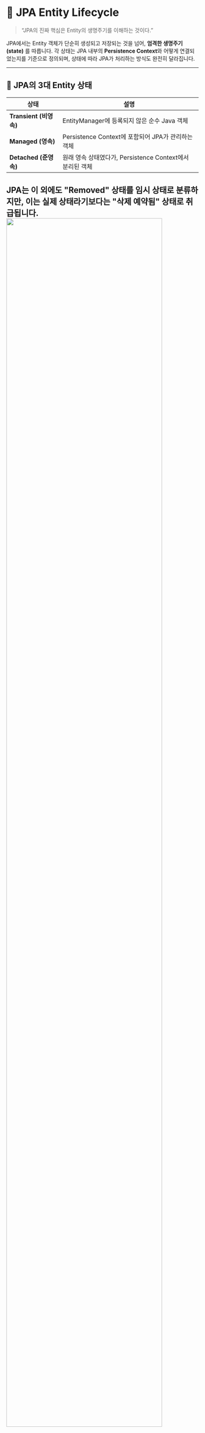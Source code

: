# 🔄 JPA Entity Lifecycle

> “JPA의 진짜 핵심은 Entity의 생명주기를 이해하는 것이다.”

JPA에서는 Entity 객체가 단순히 생성되고 저장되는 것을 넘어, **엄격한 생명주기(state)** 를 따릅니다.
각 상태는 JPA 내부의 **Persistence Context**와 어떻게 연결되었는지를 기준으로 정의되며, 상태에 따라 JPA가 처리하는 방식도 완전히 달라집니다.

---

## 📌 JPA의 3대 Entity 상태

| 상태                  | 설명                                        |
| ------------------- | ----------------------------------------- |
| **Transient (비영속)** | EntityManager에 등록되지 않은 순수 Java 객체         |
| **Managed (영속)**    | Persistence Context에 포함되어 JPA가 관리하는 객체    |
| **Detached (준영속)**  | 원래 영속 상태였다가, Persistence Context에서 분리된 객체 |

JPA는 이 외에도 "Removed" 상태를 **임시 상태**로 분류하지만, 이는 실제 상태라기보다는 "삭제 예약됨" 상태로 취급됩니다.
<img src="./images/jpa-entity-lifecycle-0.png" width=90% /><br>
---

## 🧭 전체 흐름도

```text
new Student()  → [transient]
em.persist(student) → [managed]
em.detach(student) → [detached]
em.merge(student) → [managed]
em.remove(student) → [removed → detached after commit]
```

---

## 🔍 1. Transient (비영속 상태)

**정의**

* `new` 키워드로 단순히 생성된 객체
* 아직 EntityManager에 등록되지 않음
* **ID(식별자)** 가 없거나 DB와 무관함

```java
Student student = new Student(); // transient
```

**특징**

* DB에 아무런 영향 없음
* 식별자 없음 (`null`)
* Persistence Context에 포함되지 않음

---

## 🟢 2. Managed (영속 상태)

**정의**

* EntityManager가 관리하는 상태
* 객체는 Persistence Context에 포함됨
* JPA는 객체의 변경을 자동으로 추적(Dirty Checking)

```java
em.persist(student); // 상태: managed
```

**특징**

* 식별자(ID) 존재
* DB와 연결된 row와 동기화됨
* 트랜잭션 커밋 시 자동으로 DB에 반영

**예제**
```java
package com.example.jpa.entity;

import jakarta.persistence.Entity;
import jakarta.persistence.GeneratedValue;
import jakarta.persistence.GenerationType;
import jakarta.persistence.Id;
import lombok.AllArgsConstructor;
import lombok.Builder;
import lombok.Getter;
import lombok.NoArgsConstructor;
import lombok.Setter;
import lombok.ToString;

@Entity
@Getter
@Setter
@NoArgsConstructor
@AllArgsConstructor
@Builder
@ToString
public class Student {

    @Id
    @GeneratedValue(strategy = GenerationType.IDENTITY)
    private Long id;

    private String name;
}
```

```java
Student student = new Student();
student.setName("JPA");

em.getTransaction().begin();
em.persist(student);  // 영속 상태 진입
student.setName("Hibernate");  // 자동 감지됨 (dirty checking)
em.getTransaction().commit();  // UPDATE 쿼리 발생
```

---

## 🟡 3. Detached (준영속 상태)

**정의**

* 원래 영속 상태였지만, 더 이상 EntityManager가 관리하지 않는 상태
* 여전히 식별자(ID)는 존재함

```java
em.detach(student);  // 상태: detached
```

**특징**

* Persistence Context에서 제거됨
* 변경사항은 DB에 반영되지 않음
* 다시 영속화하려면 `merge()` 사용

**예제**

```java
Student student = em.find(Student.class, 1L);  // managed

em.detach(student);  // detached
student.setName("Modified");  // 반영 안 됨

em.getTransaction().begin();
em.merge(student);  // 병합 → managed 상태로 전환
em.getTransaction().commit();  // UPDATE 쿼리 실행
```

---

## 🔥 Removed (삭제 예약 상태)

**정의**

* DB 삭제가 예약된 상태
* `em.remove(entity)` 호출 시 발생
* **commit 또는 flush** 시 실제 DB에서 삭제됨
* 이후 **Detached** 상태로 전환됨

```java
em.remove(student);  // 상태: removed (→ detached after commit)
```

---

## 🧪 상태별 API 동작 비교

| 상태            | `persist()` | `remove()`  | `refresh()` | `merge()`           |
| ------------- | ----------- | ----------- | ----------- | ------------------- |
| **Transient** | Managed로 전환 | 무시됨         | 무시됨         | 새로운 Managed 객체 생성   |
| **Managed**   | 무시됨         | Removed 상태로 | DB 값으로 덮어씀  | 무시됨                 |
| **Removed**   | Managed로 전환 | 무시됨         | 무시됨         | 예외 발생               |
| **Detached**  | 예외 발생       | 예외 발생       | 예외 발생       | 병합되어 Managed 객체로 전환 |

---

## 🎯 실전 코드 흐름 예제

```java
EntityManagerFactory emf = Persistence.createEntityManagerFactory("StudentPU");
EntityManager em = emf.createEntityManager();

em.getTransaction().begin();

Student student = new Student();  // transient
em.persist(student);              // managed
em.getTransaction().commit();     // committed → detached

Student managed = em.find(Student.class, student.getId());
em.getTransaction().begin();
em.remove(managed);              // removed
em.getTransaction().commit();    // detached

Student detached = new Student();
detached.setId(2L);
detached.setName("Detached");
em.merge(detached);              // merge → managed
```

---

## 🧠 Persistence Context와 상태 전이의 핵심

Persistence Context는 JPA의 **1차 캐시**이자 **Entity 상태 관리자**입니다.

| 상태 변화               | 조건                               |
| ------------------- | -------------------------------- |
| Transient → Managed | `persist()` 또는 `merge()` 호출      |
| Managed → Detached  | `detach()`, `clear()`, `close()` |
| Managed → Removed   | `remove()` 호출                    |
| Removed → Detached  | `commit()` 또는 `flush()`          |
| Detached → Managed  | `merge()` 호출                     |

---

## ⚠️ 실무에서 흔히 겪는 상태 관련 실수

1. **Detached 상태에서 값 변경만 하고 commit**
   → 아무 일도 일어나지 않음 (JPA는 감지 못함)

2. **Managed 객체를 remove() 한 후 다시 사용**
   → IllegalArgumentException 또는 오류 발생 가능

3. **Detached 객체를 persist()로 영속화 시도**
   → 예외 발생 (`EntityExistsException`)

---

## ✅ 마무리 요약

| 개념        | 요약                            |
| --------- | ----------------------------- |
| Transient | JPA가 모르는 순수 객체                |
| Managed   | EntityManager가 감시하는 객체        |
| Detached  | 한때 영속이었으나, 관리에서 벗어난 객체        |
| Removed   | 삭제 예약됨. commit/flush 시 DB 삭제됨 |

**상태 전이는 대부분 `EntityManager`의 메서드를 통해 수행되며,
그 시점과 방법을 명확히 이해하는 것이 실무의 핵심입니다.**

